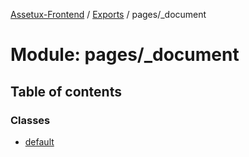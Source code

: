 [Assetux-Frontend](../README.md) / [Exports](../modules.md) / pages/\_document

# Module: pages/\_document

## Table of contents

### Classes

- [default](../classes/pages__document.default.md)
